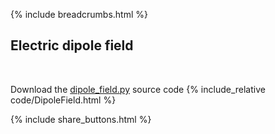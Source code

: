 {% include breadcrumbs.html %}

## Electric dipole field
<div class="header_line"><br/></div>

Download the [dipole_field.py](code/dipole_field.py) source code
{% include_relative code/DipoleField.html %}

<p style="clear: both;"></p>

{% include share_buttons.html %}
